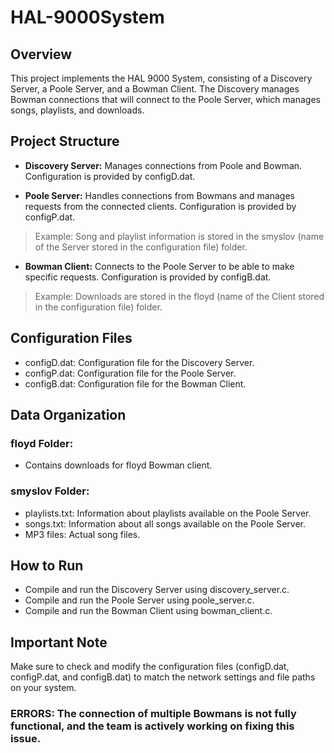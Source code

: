 # HAL-9000System

## Overview
This project implements the HAL 9000 System, consisting of a Discovery Server, a Poole Server, and a Bowman Client. The Discovery manages Bowman connections that will connect to the Poole Server, which manages songs, playlists, and downloads.

## Project Structure
* **Discovery Server:** Manages connections from Poole and Bowman. Configuration is provided by configD.dat.

* **Poole Server:** Handles connections from Bowmans and manages requests from the connected clients. Configuration is provided by configP.dat. 
>Example: Song and playlist information is stored in the smyslov (name of the Server stored in the configuration file) folder.

* **Bowman Client:** Connects to the Poole Server to be able to make specific requests. Configuration is provided by configB.dat.
>Example: Downloads are stored in the floyd (name of the Client stored in the configuration file) folder.

## Configuration Files
* configD.dat: Configuration file for the Discovery Server.
* configP.dat: Configuration file for the Poole Server.
* configB.dat: Configuration file for the Bowman Client.

## Data Organization
### floyd Folder: 
* Contains downloads for floyd Bowman client.
### smyslov Folder:
* playlists.txt: Information about playlists available on the Poole Server.
* songs.txt: Information about all songs available on the Poole Server.
* MP3 files: Actual song files.

## How to Run
* Compile and run the Discovery Server using discovery_server.c.
* Compile and run the Poole Server using poole_server.c.
* Compile and run the Bowman Client using bowman_client.c.

## Important Note
Make sure to check and modify the configuration files (configD.dat, configP.dat, and configB.dat) to match the network settings and file paths on your system.

### ERRORS: The connection of multiple Bowmans is not fully functional, and the team is actively working on fixing this issue.





